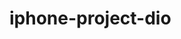 # iphone-project-dio

<img url="https://drive.google.com/file/d/12bYhjXjB-D3WvCTjT9P2JRVi-GMxddW7/view?usp=drive_link"/>
